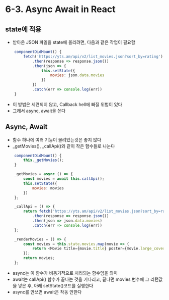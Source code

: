 # 6-3. Async Await in React

## state에 적용
- 받아온 JSON 파일을 state에 올리려면, 다음과 같은 작업이 필요함

```javascript
    componentDidMount() {
        fetch('https://yts.am/api/v2/list_movies.json?sort_by=rating')
            .then(response => response.json())
            .then(json => {
                this.setState({
                    movies: json.data.movies
                })
            })
            .catch(err => console.log(err))
    }
```

- 이 방법은 세련되지 않고, Callback hell에 빠질 위험이 있다
- 그래서 async, await을 쓴다

## Async, Await
- 함수 하나에 여러 기능이 몰려있는것은 좋지 않다
- _getMovies(), _callApi()와 같이 작은 함수들로 나눈다

```javascript
    componentDidMount() {
        this._getMovies();
    }

    _getMovies = async () => {
        const movies = await this.callApi();
        this.setState({
            movies: movies
        })
    };

    _callApi = () => {
        return fetch('https://yts.am/api/v2/list_movies.json?sort_by=rating')
            .then(response => response.json())
            .then(json => json.data.movies)
            .catch(err => console.log(err))
    };

    _renderMovies = () => {
        const movies = this.state.movies.map(movie => {
            return <Movie title={movie.title} poster={movie.large_cover_image} key={movie.id}/>; // key를 index에서 json의 id로 바꿔줌 --> index를 key로 하는 것은 느리다
        });
        return movies;
    };
```

- async는 이 함수가 비동기적으로 처리되는 함수임을 의미
- await는 callApi() 함수가 끝나는 것을 기다리고, 끝나면 movies 변수에 그 리턴값을 넣은 후, 아래 setState()코드를 실행한다
- async를 안쓰면 await은 작동 안한다